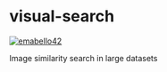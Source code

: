 # visual-search

[![emabello42](https://circleci.com/gh/emabello42/visual-search.svg?style=shield)](https://circleci.com/gh/emabello42/visual-search)

Image similarity search in large datasets
